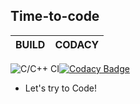 ## Time-to-code


|BUILD|CODACY|
|:--:|:--:|
![C/C++ CI](https://github.com/stepin105519/Time-to-code/workflows/C/C++%20CI/badge.svg)[![Codacy Badge](https://api.codacy.com/project/badge/Grade/0f2ea561206e4f89b792ddcb99264491)](https://app.codacy.com/manual/stepin105519/Time-to-code?utm_source=github.com&utm_medium=referral&utm_content=stepin105519/Time-to-code&utm_campaign=Badge_Grade_Dashboard)

* Let's try to Code!
